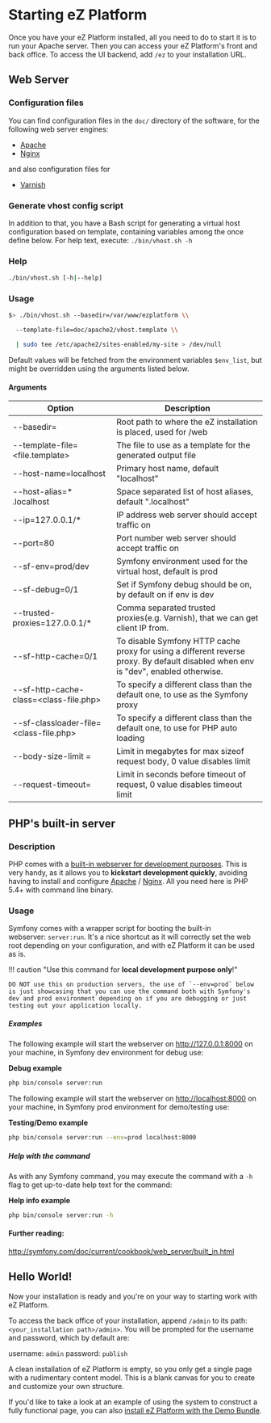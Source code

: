 # Starting eZ Platform

Once you have your eZ Platform installed, all you need to do to start it is to run your Apache server. Then you can access your eZ Platform's front and back office. To access the UI backend, add `/ez` to your installation URL.
 
## Web Server

### Configuration files

You can find configuration files in the `doc/` directory of the software, for the following web server engines:

-   [Apache](https://github.com/ezsystems/ezplatform/tree/master/doc/apache2)
-   [Nginx](https://github.com/ezsystems/ezplatform/tree/master/doc/nginx)

and also configuration files for

-   [Varnish](https://github.com/ezsystems/ezplatform/blob/master/doc/varnish/varnish.md)

### Generate vhost config script

In addition to that, you have a Bash script for generating a virtual host configuration based on template, containing variables among the once define below.
For help text, execute: `./bin/vhost.sh -h`

### Help

``` bash
./bin/vhost.sh [-h|--help]
```

### Usage

``` bash
$> ./bin/vhost.sh --basedir=/var/www/ezplatform \\

  --template-file=doc/apache2/vhost.template \\

  | sudo tee /etc/apache2/sites-enabled/my-site > /dev/null
```

Default values will be fetched from the environment variables `$env_list`, but might be overridden using the arguments listed below.

#### Arguments

|Option  | Description|
|-------|------|
|--basedir=<path>  | Root path to where the eZ installation is placed, used for <path>/web|
|--template-file=<file.template> | The file to use as a template for the generated output file|
|--host-name=localhost | Primary host name, default "localhost"|
|--host-alias=* .localhost | Space separated list of host aliases, default ".localhost"|
|--ip=127.0.0.1/* | IP address web server should accept traffic on|
|--port=80 | Port number web server should accept traffic on|
|--sf-env=prod/dev | Symfony environment used for the virtual host, default is prod|
|--sf-debug=0/1 | Set if Symfony debug should be on, by default on if env is dev|
|--trusted-proxies=127.0.0.1/* | Comma separated trusted proxies(e.g. Varnish), that we can get client IP from.|
|--sf-http-cache=0/1 | To disable Symfony HTTP cache proxy for using a different reverse proxy. By default disabled when env is "dev", enabled otherwise.|
|--sf-http-cache-class=<class-file.php> | To specify a different class than the default one, to use as the Symfony proxy|
|--sf-classloader-file=<class-file.php> | To specify a different class than the default one, to use for PHP auto loading|
|--body-size-limit =<int>| Limit in megabytes for max sizeof request body, 0 value disables limit|
|--request-timeout=<int> | Limit in seconds before timeout of request, 0 value disables timeout limit|

## PHP's built-in server

### Description

PHP comes with a [built-in webserver for development purposes](http://php.net/manual/en/features.commandline.webserver.php). This is very handy, as it allows you to **kickstart development quickly**, avoiding having to install and configure [Apache](https://github.com/ezsystems/ezplatform/tree/master/doc/apache2) / [Nginx](https://github.com/ezsystems/ezplatform/tree/master/doc/nginx). All you need here is PHP 5.4+ with command line binary.

### Usage

Symfony comes with a wrapper script for booting the built-in webserver: `server:run`. It's a nice shortcut as it will correctly set the web root depending on your configuration, and with eZ Platform it can be used as is.

!!! caution "Use this command for **local development purpose only**!"

    DO NOT use this on production servers, the use of `--env=prod` below is just showcasing that you can use the command both with Symfony's dev and prod environment depending on if you are debugging or just testing out your application locally.

##### Examples

The following example will start the webserver on <http://127.0.0.1:8000> on your machine, in Symfony dev environment for debug use:

**Debug example**

``` bash
php bin/console server:run
```

The following example will start the webserver on [http://localhost:8000](http://localhost:8000/) on your machine, in Symfony prod environment for demo/testing use:

**Testing/Demo example**

``` bash
php bin/console server:run --env=prod localhost:8000
```

##### **Help with the command**

As with any Symfony command, you may execute the command with a `-h` flag to get up-to-date help text for the command:

**Help info example**

``` bash
php bin/console server:run -h
```

#### Further reading:

<http://symfony.com/doc/current/cookbook/web_server/built_in.html>

## Hello World!

Now your installation is ready and you're on your way to starting work with eZ Platform.

To access the back office of your installation, append `/admin` to its path: `<your_installation path>/admin>`. You will be prompted for the username and password, which by default are:

username: `admin`
password: `publish`

A clean installation of eZ Platform is empty, so you only get a single page with a rudimentary content model. This is a blank canvas for you to create and customize your own structure.

If you'd like to take a look at an example of using the system to construct a fully functional page, you can also [install eZ Platform with the Demo Bundle](install_ez_platform.md).

 

